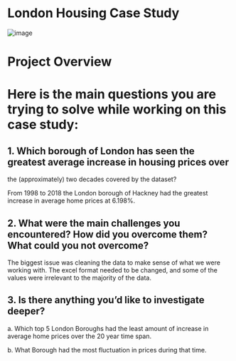 # London Housing Case Study

![image](https://user-images.githubusercontent.com/86930309/227357207-08b4ce0f-4cdc-4fff-9cbe-86a520625240.png)

# Project Overview

# Here is the main questions you are trying to solve while working on this case study:

## 1. Which borough of London has seen the greatest average increase in housing prices over
the (approximately) two decades covered by the dataset? 

From 1998 to 2018 the London borough of Hackney had the greatest increase in average home prices at 6.198%.

## 2. What were the main challenges you encountered? How did you overcome them? What could you not overcome?

The biggest issue was cleaning the data to make sense of what we were working with. The excel format needed to be changed, and some of the values were irrelevant to the majority of the data.

## 3. Is there anything you’d like to investigate deeper?

 a. Which top 5 London Boroughs had the least amount of increase in average home prices over the 20 year time span.

b. What Borough had the most fluctuation in prices during that time.
